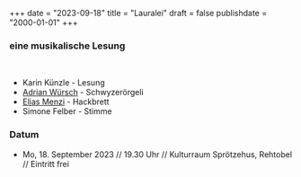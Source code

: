 ﻿﻿+++
date = "2023-09-18"
title = "Lauralei"
draft = false
publishdate = "2000-01-01"
+++

### eine musikalische Lesung

<br>

* Karin Künzle - Lesung
* [Adrian Würsch](http://www.adrianwuersch.com/) - Schwyzerörgeli 
* [Elias Menzi](https://www.eliasmenzi.ch/) - Hackbrett 
* Simone Felber - Stimme 


### Datum

* Mo, 18. September 2023  // 19.30 Uhr // Kulturraum Sprötzehus, Rehtobel // Eintritt frei